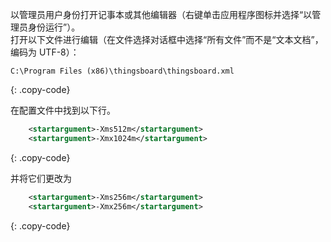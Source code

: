 以管理员用户身份打开记事本或其他编辑器（右键单击应用程序图标并选择“以管理员身份运行”）。  
打开以下文件进行编辑（在文件选择对话框中选择“所有文件”而不是“文本文档”，编码为 UTF-8）：

```text 
C:\Program Files (x86)\thingsboard\thingsboard.xml
``` 
{: .copy-code}


在配置文件中找到以下行。

```xml
    <startargument>-Xms512m</startargument>
    <startargument>-Xmx1024m</startargument>
```
{: .copy-code}

并将它们更改为

```xml
    <startargument>-Xms256m</startargument>
    <startargument>-Xmx256m</startargument>
```
{: .copy-code}